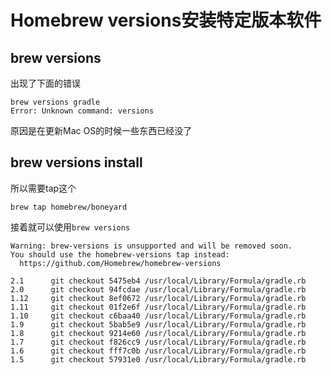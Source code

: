 # Homebrew versions安装特定版本软件

## brew versions 

出现了下面的错误 
    
    brew versions gradle
    Error: Unknown command: versions
    

原因是在更新Mac OS的时候一些东西已经没了 

## brew versions install 

所以需要tap这个 
    
    brew tap homebrew/boneyard
    

接着就可以使用`brew versions`
    
    Warning: brew-versions is unsupported and will be removed soon.
    You should use the homebrew-versions tap instead:
      https://github.com/Homebrew/homebrew-versions
    
    2.1      git checkout 5475eb4 /usr/local/Library/Formula/gradle.rb
    2.0      git checkout 94fcdae /usr/local/Library/Formula/gradle.rb
    1.12     git checkout 8ef0672 /usr/local/Library/Formula/gradle.rb
    1.11     git checkout 01f2e6f /usr/local/Library/Formula/gradle.rb
    1.10     git checkout c6baa40 /usr/local/Library/Formula/gradle.rb
    1.9      git checkout 5bab5e9 /usr/local/Library/Formula/gradle.rb
    1.8      git checkout 9214e60 /usr/local/Library/Formula/gradle.rb
    1.7      git checkout f826cc9 /usr/local/Library/Formula/gradle.rb
    1.6      git checkout fff7c0b /usr/local/Library/Formula/gradle.rb
    1.5      git checkout 57931e0 /usr/local/Library/Formula/gradle.rb
    

